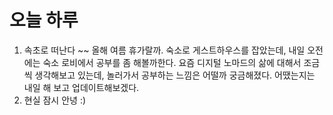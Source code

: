 # 오늘 하루

1. 속초로 떠난다 ~~ 올해 여름 휴가랄까. 숙소로 게스트하우스를 잡았는데, 내일 오전에는 숙소 로비에서 공부를 좀 해볼까한다. 요즘 디지털 노마드의 삶에 대해서 조금씩 생각해보고 있는데, 놀러가서 공부하는 느낌은 어떨까 궁금해졌다. 어땠는지는 내일 해 보고 업데이트해보겠다.
2. 현실 잠시 안녕 :)